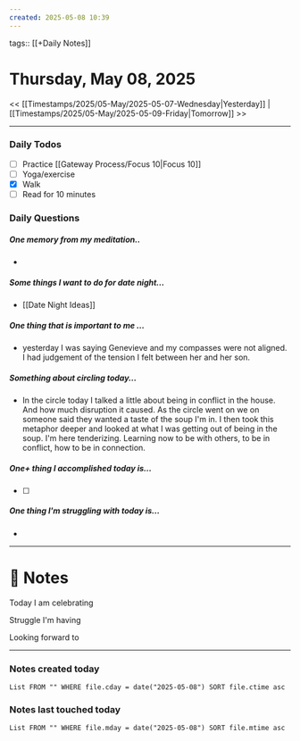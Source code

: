 ```yaml
---
created: 2025-05-08 10:39
---
```

tags:: [[+Daily Notes]]

# Thursday, May 08, 2025

<< [[Timestamps/2025/05-May/2025-05-07-Wednesday|Yesterday]] | [[Timestamps/2025/05-May/2025-05-09-Friday|Tomorrow]] >>

---

### Daily Todos

- [ ] Practice [[Gateway Process/Focus 10|Focus 10]]
- [ ] Yoga/exercise
- [x] Walk 
- [ ] Read for 10 minutes 
### Daily Questions

#####  One memory from my meditation..  
- 
##### Some things I want to do for date night...
- [[Date Night Ideas]]
##### One thing that is important to me ...
- yesterday I was saying Genevieve and my compasses were not aligned. I had judgement of the tension I felt between her and her son. 
##### Something about circling today...  
- In the circle today I talked a little about being in conflict in the house. And how much disruption it caused. As the circle went on we on someone said they wanted a taste of the soup I'm in. I then took this metaphor deeper and looked at what I was getting out of being in the soup. I'm here tenderizing. Learning now to be with others, to be in conflict, how to be in connection.
##### One+ thing I accomplished today is...
- [ ] 
##### One thing I'm struggling with today is...
- 

---
# 📝 Notes
Today I am celebrating 

Struggle I'm having 

Looking forward to 

---
### Notes created today
```dataview
List FROM "" WHERE file.cday = date("2025-05-08") SORT file.ctime asc
```

### Notes last touched today
```dataview
List FROM "" WHERE file.mday = date("2025-05-08") SORT file.mtime asc
```